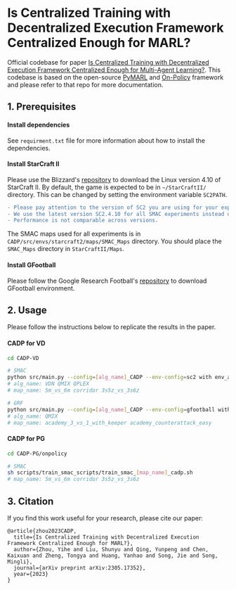 # Is Centralized Training with Decentralized Execution Framework Centralized Enough for MARL?

 Official codebase for paper [Is Centralized Training with Decentralized Execution Framework Centralized Enough for Multi-Agent Learning?](). This codebase is based on the open-source [PyMARL](https://github.com/oxwhirl/pymarl) and [On-Policy](https://github.com/marlbenchmark/on-policy) framework and please refer to that repo for more documentation.



## 1. Prerequisites

#### Install dependencies

See `requirment.txt` file for more information about how to install the dependencies.



#### Install StarCraft II

Please use the Blizzard's [repository](https://github.com/Blizzard/s2client-proto#downloads) to download the Linux version 4.10 of StarCraft II. By default, the game is expected to be in `~/StarCraftII/` directory. This can be changed by setting the environment variable `SC2PATH`.

```diff
- Please pay attention to the version of SC2 you are using for your experiments. 
- We use the latest version SC2.4.10 for all SMAC experiments instead of SC2.4.6.2.69232.
- Performance is not comparable across versions.
```

The SMAC maps used for all experiments is in `CADP/src/envs/starcraft2/maps/SMAC_Maps` directory. You should place the `SMAC_Maps` directory in `StarCraftII/Maps`.



#### Install GFootball

Please follow the Google Research Football's [repository](https://github.com/google-research/football) to download GFootball environment.




## 2. Usage

Please follow the instructions below to replicate the results in the paper.




#### CADP for VD
```bash
cd CADP-VD

# SMAC
python src/main.py --config=[alg_name]_CADP --env-config=sc2 with env_args.map_name=[map_name]
# alg_name: VDN QMIX QPLEX
# map_name: 5m_vs_6m corridor 3s5z_vs_3s6z

# GRF
python src/main.py --config=[alg_name]_CADP --env-config=gfootball with env_args.map_name=[map_name] optimizer='rmsprop'
# alg_name: QMIX
# map_name: academy_3_vs_1_with_keeper academy_counterattack_easy
```



#### CADP for PG

```bash
cd CADP-PG/onpolicy

# SMAC
sh scripts/train_smac_scripts/train_smac_[map_name]_cadp.sh
# map_name: 5m_vs_6m corridor 3s5z_vs_3s6z
```


## 3. Citation

If you find this work useful for your research, please cite our paper:

```
@article{zhou2023CADP,
  title={Is Centralized Training with Decentralized Execution Framework Centralized Enough for MARL?},
  author={Zhou, Yihe and Liu, Shunyu and Qing, Yunpeng and Chen, Kaixuan and Zheng, Tongya and Huang, Yanhao and Song, Jie and Song, Mingli},
  journal={arXiv preprint arXiv:2305.17352},
  year={2023}
}
```
